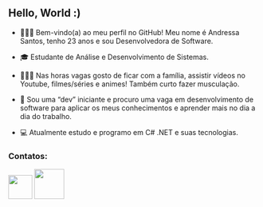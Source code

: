 ## Hello, World :)

<ul>
  <li>
    👩🏽‍💻 Bem-vindo(a) ao meu perfil no GitHub! Meu nome é Andressa Santos, tenho 23 anos e sou Desenvolvedora de Software.
  </li>
</ul>

<ul>
  <li>
    🎓 Estudante de Análise e Desenvolvimento de Sistemas.
  </li>
</ul>
<ul>
  <li>
    💆🏽‍♀️ Nas horas vagas gosto de ficar com a família, assistir vídeos no Youtube, filmes/séries e animes! Também curto fazer musculação.
  </li>
</ul>
<ul>
  <li>
    🥋 Sou uma “dev” iniciante e procuro uma vaga em desenvolvimento de software para aplicar os meus conhecimentos e aprender mais no dia a dia do trabalho.
  </li>
</ul>
<ul>
  <li>
    💻 Atualmente estudo e programo em C# .NET e suas tecnologias. 
  </li>
</ul>

### Contatos:

<a href = "mailto:andressavieiradsantos@gmail.com"><img width=48 heigth=48 src="https://img.shields.io/badge/Gmail-D14836?style=for-the-badge&logo=gmail&logoColor=white" target="_blank"></a>
<a href="https://www.linkedin.com/in/andressa-santos-611866219/" target="_blank"><img width=60 heigth=60 src="https://img.shields.io/badge/-LinkedIn-%230077B5?style=for-the-badge&logo=linkedin&logoColor=white" target="_blank"></a>   



          
          
